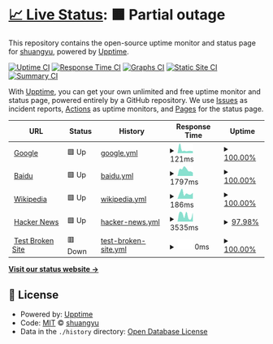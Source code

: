 # [📈 Live Status](https://ysyneu.github.io/upptime): <!--live status--> **🟧 Partial outage**

This repository contains the open-source uptime monitor and status page for [shuangyu](https://ysyneu.github.io/upptime), powered by [Upptime](https://github.com/upptime/upptime).

[![Uptime CI](https://github.com/ysyneu/upptime/workflows/Uptime%20CI/badge.svg)](https://github.com/ysyneu/upptime/actions?query=workflow%3A%22Uptime+CI%22)
[![Response Time CI](https://github.com/ysyneu/upptime/workflows/Response%20Time%20CI/badge.svg)](https://github.com/ysyneu/upptime/actions?query=workflow%3A%22Response+Time+CI%22)
[![Graphs CI](https://github.com/ysyneu/upptime/workflows/Graphs%20CI/badge.svg)](https://github.com/ysyneu/upptime/actions?query=workflow%3A%22Graphs+CI%22)
[![Static Site CI](https://github.com/ysyneu/upptime/workflows/Static%20Site%20CI/badge.svg)](https://github.com/ysyneu/upptime/actions?query=workflow%3A%22Static+Site+CI%22)
[![Summary CI](https://github.com/ysyneu/upptime/workflows/Summary%20CI/badge.svg)](https://github.com/ysyneu/upptime/actions?query=workflow%3A%22Summary+CI%22)

With [Upptime](https://upptime.js.org), you can get your own unlimited and free uptime monitor and status page, powered entirely by a GitHub repository. We use [Issues](https://github.com/ysyneu/upptime/issues) as incident reports, [Actions](https://github.com/ysyneu/upptime/actions) as uptime monitors, and [Pages](https://ysyneu.github.io/upptime) for the status page.

<!--start: status pages-->
<!-- This summary is generated by Upptime (https://github.com/upptime/upptime) -->
<!-- Do not edit this manually, your changes will be overwritten -->
<!-- prettier-ignore -->
| URL | Status | History | Response Time | Uptime |
| --- | ------ | ------- | ------------- | ------ |
| <img alt="" src="https://icons.duckduckgo.com/ip3/www.google.com.ico" height="13"> [Google](https://www.google.com) | 🟩 Up | [google.yml](https://github.com/ysyneu/upptime/commits/HEAD/history/google.yml) | <details><summary><img alt="Response time graph" src="./graphs/google/response-time-week.png" height="20"> 121ms</summary><br><a href="https://ysyneu.github.io/upptime/history/google"><img alt="Response time 92" src="https://img.shields.io/endpoint?url=https%3A%2F%2Fraw.githubusercontent.com%2Fysyneu%2Fupptime%2FHEAD%2Fapi%2Fgoogle%2Fresponse-time.json"></a><br><a href="https://ysyneu.github.io/upptime/history/google"><img alt="24-hour response time 70" src="https://img.shields.io/endpoint?url=https%3A%2F%2Fraw.githubusercontent.com%2Fysyneu%2Fupptime%2FHEAD%2Fapi%2Fgoogle%2Fresponse-time-day.json"></a><br><a href="https://ysyneu.github.io/upptime/history/google"><img alt="7-day response time 121" src="https://img.shields.io/endpoint?url=https%3A%2F%2Fraw.githubusercontent.com%2Fysyneu%2Fupptime%2FHEAD%2Fapi%2Fgoogle%2Fresponse-time-week.json"></a><br><a href="https://ysyneu.github.io/upptime/history/google"><img alt="30-day response time 92" src="https://img.shields.io/endpoint?url=https%3A%2F%2Fraw.githubusercontent.com%2Fysyneu%2Fupptime%2FHEAD%2Fapi%2Fgoogle%2Fresponse-time-month.json"></a><br><a href="https://ysyneu.github.io/upptime/history/google"><img alt="1-year response time 92" src="https://img.shields.io/endpoint?url=https%3A%2F%2Fraw.githubusercontent.com%2Fysyneu%2Fupptime%2FHEAD%2Fapi%2Fgoogle%2Fresponse-time-year.json"></a></details> | <details><summary><a href="https://ysyneu.github.io/upptime/history/google">100.00%</a></summary><a href="https://ysyneu.github.io/upptime/history/google"><img alt="All-time uptime 100.00%" src="https://img.shields.io/endpoint?url=https%3A%2F%2Fraw.githubusercontent.com%2Fysyneu%2Fupptime%2FHEAD%2Fapi%2Fgoogle%2Fuptime.json"></a><br><a href="https://ysyneu.github.io/upptime/history/google"><img alt="24-hour uptime 100.00%" src="https://img.shields.io/endpoint?url=https%3A%2F%2Fraw.githubusercontent.com%2Fysyneu%2Fupptime%2FHEAD%2Fapi%2Fgoogle%2Fuptime-day.json"></a><br><a href="https://ysyneu.github.io/upptime/history/google"><img alt="7-day uptime 100.00%" src="https://img.shields.io/endpoint?url=https%3A%2F%2Fraw.githubusercontent.com%2Fysyneu%2Fupptime%2FHEAD%2Fapi%2Fgoogle%2Fuptime-week.json"></a><br><a href="https://ysyneu.github.io/upptime/history/google"><img alt="30-day uptime 100.00%" src="https://img.shields.io/endpoint?url=https%3A%2F%2Fraw.githubusercontent.com%2Fysyneu%2Fupptime%2FHEAD%2Fapi%2Fgoogle%2Fuptime-month.json"></a><br><a href="https://ysyneu.github.io/upptime/history/google"><img alt="1-year uptime 100.00%" src="https://img.shields.io/endpoint?url=https%3A%2F%2Fraw.githubusercontent.com%2Fysyneu%2Fupptime%2FHEAD%2Fapi%2Fgoogle%2Fuptime-year.json"></a></details>
| <img alt="" src="https://icons.duckduckgo.com/ip3/www.baidu.com.ico" height="13"> [Baidu](https://www.baidu.com) | 🟩 Up | [baidu.yml](https://github.com/ysyneu/upptime/commits/HEAD/history/baidu.yml) | <details><summary><img alt="Response time graph" src="./graphs/baidu/response-time-week.png" height="20"> 1797ms</summary><br><a href="https://ysyneu.github.io/upptime/history/baidu"><img alt="Response time 2333" src="https://img.shields.io/endpoint?url=https%3A%2F%2Fraw.githubusercontent.com%2Fysyneu%2Fupptime%2FHEAD%2Fapi%2Fbaidu%2Fresponse-time.json"></a><br><a href="https://ysyneu.github.io/upptime/history/baidu"><img alt="24-hour response time 962" src="https://img.shields.io/endpoint?url=https%3A%2F%2Fraw.githubusercontent.com%2Fysyneu%2Fupptime%2FHEAD%2Fapi%2Fbaidu%2Fresponse-time-day.json"></a><br><a href="https://ysyneu.github.io/upptime/history/baidu"><img alt="7-day response time 1797" src="https://img.shields.io/endpoint?url=https%3A%2F%2Fraw.githubusercontent.com%2Fysyneu%2Fupptime%2FHEAD%2Fapi%2Fbaidu%2Fresponse-time-week.json"></a><br><a href="https://ysyneu.github.io/upptime/history/baidu"><img alt="30-day response time 2333" src="https://img.shields.io/endpoint?url=https%3A%2F%2Fraw.githubusercontent.com%2Fysyneu%2Fupptime%2FHEAD%2Fapi%2Fbaidu%2Fresponse-time-month.json"></a><br><a href="https://ysyneu.github.io/upptime/history/baidu"><img alt="1-year response time 2333" src="https://img.shields.io/endpoint?url=https%3A%2F%2Fraw.githubusercontent.com%2Fysyneu%2Fupptime%2FHEAD%2Fapi%2Fbaidu%2Fresponse-time-year.json"></a></details> | <details><summary><a href="https://ysyneu.github.io/upptime/history/baidu">100.00%</a></summary><a href="https://ysyneu.github.io/upptime/history/baidu"><img alt="All-time uptime 99.96%" src="https://img.shields.io/endpoint?url=https%3A%2F%2Fraw.githubusercontent.com%2Fysyneu%2Fupptime%2FHEAD%2Fapi%2Fbaidu%2Fuptime.json"></a><br><a href="https://ysyneu.github.io/upptime/history/baidu"><img alt="24-hour uptime 100.00%" src="https://img.shields.io/endpoint?url=https%3A%2F%2Fraw.githubusercontent.com%2Fysyneu%2Fupptime%2FHEAD%2Fapi%2Fbaidu%2Fuptime-day.json"></a><br><a href="https://ysyneu.github.io/upptime/history/baidu"><img alt="7-day uptime 100.00%" src="https://img.shields.io/endpoint?url=https%3A%2F%2Fraw.githubusercontent.com%2Fysyneu%2Fupptime%2FHEAD%2Fapi%2Fbaidu%2Fuptime-week.json"></a><br><a href="https://ysyneu.github.io/upptime/history/baidu"><img alt="30-day uptime 99.96%" src="https://img.shields.io/endpoint?url=https%3A%2F%2Fraw.githubusercontent.com%2Fysyneu%2Fupptime%2FHEAD%2Fapi%2Fbaidu%2Fuptime-month.json"></a><br><a href="https://ysyneu.github.io/upptime/history/baidu"><img alt="1-year uptime 99.96%" src="https://img.shields.io/endpoint?url=https%3A%2F%2Fraw.githubusercontent.com%2Fysyneu%2Fupptime%2FHEAD%2Fapi%2Fbaidu%2Fuptime-year.json"></a></details>
| <img alt="" src="https://icons.duckduckgo.com/ip3/en.wikipedia.org.ico" height="13"> [Wikipedia](https://en.wikipedia.org) | 🟩 Up | [wikipedia.yml](https://github.com/ysyneu/upptime/commits/HEAD/history/wikipedia.yml) | <details><summary><img alt="Response time graph" src="./graphs/wikipedia/response-time-week.png" height="20"> 186ms</summary><br><a href="https://ysyneu.github.io/upptime/history/wikipedia"><img alt="Response time 181" src="https://img.shields.io/endpoint?url=https%3A%2F%2Fraw.githubusercontent.com%2Fysyneu%2Fupptime%2FHEAD%2Fapi%2Fwikipedia%2Fresponse-time.json"></a><br><a href="https://ysyneu.github.io/upptime/history/wikipedia"><img alt="24-hour response time 201" src="https://img.shields.io/endpoint?url=https%3A%2F%2Fraw.githubusercontent.com%2Fysyneu%2Fupptime%2FHEAD%2Fapi%2Fwikipedia%2Fresponse-time-day.json"></a><br><a href="https://ysyneu.github.io/upptime/history/wikipedia"><img alt="7-day response time 186" src="https://img.shields.io/endpoint?url=https%3A%2F%2Fraw.githubusercontent.com%2Fysyneu%2Fupptime%2FHEAD%2Fapi%2Fwikipedia%2Fresponse-time-week.json"></a><br><a href="https://ysyneu.github.io/upptime/history/wikipedia"><img alt="30-day response time 181" src="https://img.shields.io/endpoint?url=https%3A%2F%2Fraw.githubusercontent.com%2Fysyneu%2Fupptime%2FHEAD%2Fapi%2Fwikipedia%2Fresponse-time-month.json"></a><br><a href="https://ysyneu.github.io/upptime/history/wikipedia"><img alt="1-year response time 181" src="https://img.shields.io/endpoint?url=https%3A%2F%2Fraw.githubusercontent.com%2Fysyneu%2Fupptime%2FHEAD%2Fapi%2Fwikipedia%2Fresponse-time-year.json"></a></details> | <details><summary><a href="https://ysyneu.github.io/upptime/history/wikipedia">100.00%</a></summary><a href="https://ysyneu.github.io/upptime/history/wikipedia"><img alt="All-time uptime 100.00%" src="https://img.shields.io/endpoint?url=https%3A%2F%2Fraw.githubusercontent.com%2Fysyneu%2Fupptime%2FHEAD%2Fapi%2Fwikipedia%2Fuptime.json"></a><br><a href="https://ysyneu.github.io/upptime/history/wikipedia"><img alt="24-hour uptime 100.00%" src="https://img.shields.io/endpoint?url=https%3A%2F%2Fraw.githubusercontent.com%2Fysyneu%2Fupptime%2FHEAD%2Fapi%2Fwikipedia%2Fuptime-day.json"></a><br><a href="https://ysyneu.github.io/upptime/history/wikipedia"><img alt="7-day uptime 100.00%" src="https://img.shields.io/endpoint?url=https%3A%2F%2Fraw.githubusercontent.com%2Fysyneu%2Fupptime%2FHEAD%2Fapi%2Fwikipedia%2Fuptime-week.json"></a><br><a href="https://ysyneu.github.io/upptime/history/wikipedia"><img alt="30-day uptime 100.00%" src="https://img.shields.io/endpoint?url=https%3A%2F%2Fraw.githubusercontent.com%2Fysyneu%2Fupptime%2FHEAD%2Fapi%2Fwikipedia%2Fuptime-month.json"></a><br><a href="https://ysyneu.github.io/upptime/history/wikipedia"><img alt="1-year uptime 100.00%" src="https://img.shields.io/endpoint?url=https%3A%2F%2Fraw.githubusercontent.com%2Fysyneu%2Fupptime%2FHEAD%2Fapi%2Fwikipedia%2Fuptime-year.json"></a></details>
| <img alt="" src="https://icons.duckduckgo.com/ip3/news.ycombinator.com.ico" height="13"> [Hacker News](https://news.ycombinator.com) | 🟩 Up | [hacker-news.yml](https://github.com/ysyneu/upptime/commits/HEAD/history/hacker-news.yml) | <details><summary><img alt="Response time graph" src="./graphs/hacker-news/response-time-week.png" height="20"> 3535ms</summary><br><a href="https://ysyneu.github.io/upptime/history/hacker-news"><img alt="Response time 1041" src="https://img.shields.io/endpoint?url=https%3A%2F%2Fraw.githubusercontent.com%2Fysyneu%2Fupptime%2FHEAD%2Fapi%2Fhacker-news%2Fresponse-time.json"></a><br><a href="https://ysyneu.github.io/upptime/history/hacker-news"><img alt="24-hour response time 10069" src="https://img.shields.io/endpoint?url=https%3A%2F%2Fraw.githubusercontent.com%2Fysyneu%2Fupptime%2FHEAD%2Fapi%2Fhacker-news%2Fresponse-time-day.json"></a><br><a href="https://ysyneu.github.io/upptime/history/hacker-news"><img alt="7-day response time 3535" src="https://img.shields.io/endpoint?url=https%3A%2F%2Fraw.githubusercontent.com%2Fysyneu%2Fupptime%2FHEAD%2Fapi%2Fhacker-news%2Fresponse-time-week.json"></a><br><a href="https://ysyneu.github.io/upptime/history/hacker-news"><img alt="30-day response time 1041" src="https://img.shields.io/endpoint?url=https%3A%2F%2Fraw.githubusercontent.com%2Fysyneu%2Fupptime%2FHEAD%2Fapi%2Fhacker-news%2Fresponse-time-month.json"></a><br><a href="https://ysyneu.github.io/upptime/history/hacker-news"><img alt="1-year response time 1041" src="https://img.shields.io/endpoint?url=https%3A%2F%2Fraw.githubusercontent.com%2Fysyneu%2Fupptime%2FHEAD%2Fapi%2Fhacker-news%2Fresponse-time-year.json"></a></details> | <details><summary><a href="https://ysyneu.github.io/upptime/history/hacker-news">97.98%</a></summary><a href="https://ysyneu.github.io/upptime/history/hacker-news"><img alt="All-time uptime 99.99%" src="https://img.shields.io/endpoint?url=https%3A%2F%2Fraw.githubusercontent.com%2Fysyneu%2Fupptime%2FHEAD%2Fapi%2Fhacker-news%2Fuptime.json"></a><br><a href="https://ysyneu.github.io/upptime/history/hacker-news"><img alt="24-hour uptime 85.83%" src="https://img.shields.io/endpoint?url=https%3A%2F%2Fraw.githubusercontent.com%2Fysyneu%2Fupptime%2FHEAD%2Fapi%2Fhacker-news%2Fuptime-day.json"></a><br><a href="https://ysyneu.github.io/upptime/history/hacker-news"><img alt="7-day uptime 97.98%" src="https://img.shields.io/endpoint?url=https%3A%2F%2Fraw.githubusercontent.com%2Fysyneu%2Fupptime%2FHEAD%2Fapi%2Fhacker-news%2Fuptime-week.json"></a><br><a href="https://ysyneu.github.io/upptime/history/hacker-news"><img alt="30-day uptime 99.53%" src="https://img.shields.io/endpoint?url=https%3A%2F%2Fraw.githubusercontent.com%2Fysyneu%2Fupptime%2FHEAD%2Fapi%2Fhacker-news%2Fuptime-month.json"></a><br><a href="https://ysyneu.github.io/upptime/history/hacker-news"><img alt="1-year uptime 99.96%" src="https://img.shields.io/endpoint?url=https%3A%2F%2Fraw.githubusercontent.com%2Fysyneu%2Fupptime%2FHEAD%2Fapi%2Fhacker-news%2Fuptime-year.json"></a></details>
| <img alt="" src="https://icons.duckduckgo.com/ip3/thissitedoesnotexist.koj.co.ico" height="13"> [Test Broken Site](https://thissitedoesnotexist.koj.co) | 🟥 Down | [test-broken-site.yml](https://github.com/ysyneu/upptime/commits/HEAD/history/test-broken-site.yml) | <details><summary><img alt="Response time graph" src="./graphs/test-broken-site/response-time-week.png" height="20"> 0ms</summary><br><a href="https://ysyneu.github.io/upptime/history/test-broken-site"><img alt="Response time 0" src="https://img.shields.io/endpoint?url=https%3A%2F%2Fraw.githubusercontent.com%2Fysyneu%2Fupptime%2FHEAD%2Fapi%2Ftest-broken-site%2Fresponse-time.json"></a><br><a href="https://ysyneu.github.io/upptime/history/test-broken-site"><img alt="24-hour response time 0" src="https://img.shields.io/endpoint?url=https%3A%2F%2Fraw.githubusercontent.com%2Fysyneu%2Fupptime%2FHEAD%2Fapi%2Ftest-broken-site%2Fresponse-time-day.json"></a><br><a href="https://ysyneu.github.io/upptime/history/test-broken-site"><img alt="7-day response time 0" src="https://img.shields.io/endpoint?url=https%3A%2F%2Fraw.githubusercontent.com%2Fysyneu%2Fupptime%2FHEAD%2Fapi%2Ftest-broken-site%2Fresponse-time-week.json"></a><br><a href="https://ysyneu.github.io/upptime/history/test-broken-site"><img alt="30-day response time 0" src="https://img.shields.io/endpoint?url=https%3A%2F%2Fraw.githubusercontent.com%2Fysyneu%2Fupptime%2FHEAD%2Fapi%2Ftest-broken-site%2Fresponse-time-month.json"></a><br><a href="https://ysyneu.github.io/upptime/history/test-broken-site"><img alt="1-year response time 0" src="https://img.shields.io/endpoint?url=https%3A%2F%2Fraw.githubusercontent.com%2Fysyneu%2Fupptime%2FHEAD%2Fapi%2Ftest-broken-site%2Fresponse-time-year.json"></a></details> | <details><summary><a href="https://ysyneu.github.io/upptime/history/test-broken-site">100.00%</a></summary><a href="https://ysyneu.github.io/upptime/history/test-broken-site"><img alt="All-time uptime 100.00%" src="https://img.shields.io/endpoint?url=https%3A%2F%2Fraw.githubusercontent.com%2Fysyneu%2Fupptime%2FHEAD%2Fapi%2Ftest-broken-site%2Fuptime.json"></a><br><a href="https://ysyneu.github.io/upptime/history/test-broken-site"><img alt="24-hour uptime 100.00%" src="https://img.shields.io/endpoint?url=https%3A%2F%2Fraw.githubusercontent.com%2Fysyneu%2Fupptime%2FHEAD%2Fapi%2Ftest-broken-site%2Fuptime-day.json"></a><br><a href="https://ysyneu.github.io/upptime/history/test-broken-site"><img alt="7-day uptime 100.00%" src="https://img.shields.io/endpoint?url=https%3A%2F%2Fraw.githubusercontent.com%2Fysyneu%2Fupptime%2FHEAD%2Fapi%2Ftest-broken-site%2Fuptime-week.json"></a><br><a href="https://ysyneu.github.io/upptime/history/test-broken-site"><img alt="30-day uptime 100.00%" src="https://img.shields.io/endpoint?url=https%3A%2F%2Fraw.githubusercontent.com%2Fysyneu%2Fupptime%2FHEAD%2Fapi%2Ftest-broken-site%2Fuptime-month.json"></a><br><a href="https://ysyneu.github.io/upptime/history/test-broken-site"><img alt="1-year uptime 100.00%" src="https://img.shields.io/endpoint?url=https%3A%2F%2Fraw.githubusercontent.com%2Fysyneu%2Fupptime%2FHEAD%2Fapi%2Ftest-broken-site%2Fuptime-year.json"></a></details>

<!--end: status pages-->

[**Visit our status website →**](https://ysyneu.github.io/upptime)

## 📄 License

- Powered by: [Upptime](https://github.com/upptime/upptime)
- Code: [MIT](./LICENSE) © [shuangyu](https://ysyneu.github.io/upptime)
- Data in the `./history` directory: [Open Database License](https://opendatacommons.org/licenses/odbl/1-0/)
